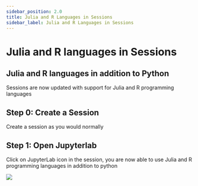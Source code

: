 ```yaml
---
sidebar_position: 2.0
title: Julia and R Languages in Sessions
sidebar_label: Julia and R Languages in Sessions
---
```


# Julia and R languages in Sessions

## Julia and R languages in addition to Python

Sessions are now updated with support for Julia and R programming languages

## Step 0: Create a Session

Create a session as you would normally

## Step 1: Open Jupyterlab

Click on JupyterLab icon in the session, you are now able to use Julia and R programming languages in addition to python

![](/images/sessions/julia-jupyter.png)
